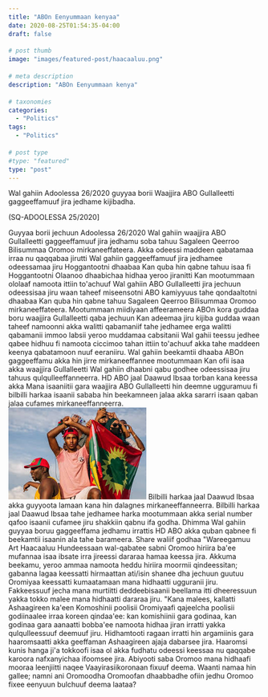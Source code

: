 ```yaml
---
title: "ABOn Eenyummaan kenyaa"
date: 2020-08-25T01:54:35-04:00
draft: false

# post thumb
image: "images/featured-post/haacaaluu.png"

# meta description
description: "ABOn Eenyummaan kenya"

# taxonomies
categories: 
  - "Politics"
tags:
  - "Politics"

# post type
#type: "featured"
type: "post"
---
```


Wal gahiin Adoolessa 26/2020 guyyaa borii Waajjira ABO Gullalleetti gaggeeffamuuf jira jedhame kijibadha.

(SQ-ADOOLESSA 25/2020]

Guyyaa borii jechuun Adoolessa 26/2020 Wal gahiin waajjira ABO Gullalleetti gaggeeffamuuf jira jedhamu soba tahuu Sagaleen Qeerroo Bilisummaa Oromoo mirkaneeffateera.
Akka odeessi maddeen qabatamaa irraa nu qaqqabaa jirutti Wal gahiin gaggeeffamuuf jira jedhamee odeessamaa jiru Hoggantootni dhaabaa Kan quba hin qabne tahuu isaa fi Hoggantootni Olaanoo dhaabichaa hidhaa yeroo jiranitti Kan mootummaan ololaaf namoota ittiin to'achuuf Wal gahiin ABO Gullalleetti jira jechuun odeessisaa jiru waan taheef miseensotni ABO kamiyyuus tahe qondaaltotni dhaabaa Kan quba hin qabne tahuu Sagaleen Qeerroo Bilisummaa Oromoo mirkaneeffateera.
Mootummaan miidiyaan affeerameera ABOn kora guddaa boru waajjira Gullalleetti qaba jechuun Kan adeemaa jiru kijiba guddaa waan taheef namoonni akka walitti qabamaniif tahe jedhamee erga walitti qabamanii immoo labsii yeroo muddamaa cabsitanii Wal gahii teessu jedhee qabee hidhuu fi namoota ciccimoo tahan ittiin to'achuuf akka tahe maddeen keenya qabatamoon nuuf eeraniiru.
Wal gahiin beekamtii dhaaba ABOn gaggeeffamu akka hin jirre mirkaneeffannee mootummaan Kan ofii isaa akka waajjira Gullalleetti Wal gahiin dhaabni qabu godhee odeessisaa jiru tahuus qulqulleeffanneerra.
HD ABO jaal Daawud Ibsaa torban kana keessa akka Mana isaaniitii gara waajjira ABO Gullalleetti hin deemne ugguramuu fi bilbilli harkaa isaanii sababa hin beekamneen jalaa akka sararri isaan qaban jalaa cufames mirkaneeffanneerra.
![Qeerroo](img/Qeerroo.jpeg)
Bilbilli harkaa jaal Daawud Ibsaa akka guyyoota lamaan kana hin dalagnes mirkaneeffanneerra.
Bilbilli harkaa jaal Daawud Ibsaa tahe jedhamee harka mootummaan akka serial number qafoo isaanii cufamee jiru shakkiin qabnu ifa godha.
Dhimma Wal gahiin guyyaa boruu gaggeeffama jedhamu irrattis HD ABO akka quban qabnee fi beekamtii isaanin ala tahe barameera.
Share waliif godhaa
"Wareegamuu Art Haacaaluu Hundeessaan wal-qabatee sabni Oromoo hiriira ba'ee mufannaa isaa ibsate irra jireessi dararaa hamaa keessa jira. Akkuma beekamu, yeroo ammaa namoota heddu hiriira moormii qindeessitan; gabanna lagaa keessatti hirmaattan ati/isin shanee dha jechuun guutuu Oromiyaa keessatti kumaatamaan mana hidhaatti ugguranii jiru. Fakkeessuuf jecha mana murtiitti deddeebisaanii beellama itti dheeressuun yakka tokko malee mana hidhaatti dararaa jiru.
"Kana malees, kallatti Ashaagireen ka'een Komoshinii poolisii Oromiyaafi qajeelcha poolisii godiinaalee irraa koreen qindaa'ee: kan komishiinii gara godinaa, kan godinaa gara aanaatti bobba'ee namoota hidhaa jiran irratti yakka qulqulleessuuf deemuuf jiru. Hidhamtooti ragaan irratti hin argamiinis gara haaromsaatti akka geeffaman Ashaagireen ajaja dabarsee jira. Haaromsi kunis hanga ji'a tokkoofi isaa ol akka fudhatu odeessi keessaa nu qaqqabe karoora nafxanyichaa ifoomsee jira. 
Abiyooti saba Oromoo mana hidhaafi mooraa leenjiitti naqee Vaayirasiikoronaan fixuuf deema. Waanti namaa hin gallee; namni ani Oromoodha Oromoofan dhaabbadhe ofiin jedhu Oromoo fixee eenyuun bulchuuf deema laataa?
